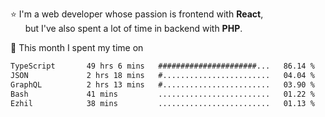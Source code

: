 ⭐ I'm a web developer whose passion is frontend with <b>React</b>,<br/>
&nbsp; &nbsp; &nbsp; but I've also spent a lot of time in backend with <b>PHP</b>.

📅 This month I spent my time on

<!--START_SECTION:waka-->

```txt
TypeScript       49 hrs 6 mins   ######################...   86.14 %
JSON             2 hrs 18 mins   #........................   04.04 %
GraphQL          2 hrs 13 mins   #........................   03.90 %
Bash             41 mins         .........................   01.22 %
Ezhil            38 mins         .........................   01.13 %
```

<!--END_SECTION:waka-->
